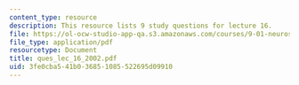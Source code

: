 ```yaml
---
content_type: resource
description: This resource lists 9 study questions for lecture 16.
file: https://ol-ocw-studio-app-qa.s3.amazonaws.com/courses/9-01-neuroscience-and-behavior-fall-2003/3fe0cba541b036851085522695d09910_ques_lec_16_2002.pdf
file_type: application/pdf
resourcetype: Document
title: ques_lec_16_2002.pdf
uid: 3fe0cba5-41b0-3685-1085-522695d09910
---
```

